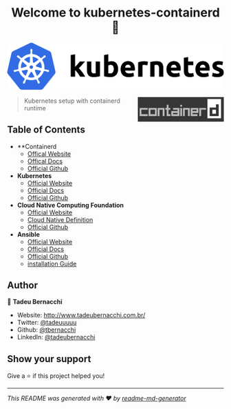 <h1 align="center">Welcome to kubernetes-containerd 👋</h1>
<p>
</p>

![Kubernetes](/.github/assets/img/kubernetes-logo.png)

<div align=>
	<img align="right" width="200px" src=/.github/assets/img/containerd.png>
</div> 

> Kubernetes setup with containerd runtime

## Table of Contents

* **Containerd
  * [Offical Website](https://containerd.io/)
  * [Offical Docs](https://containerd.io/docs/)
  * [Official Github](https://github.com/containerd/containerd)
* **Kubernetes**  
  * [Official Website](https://kubernetes.io)
  * [Official Docs](https://kubernetes.io/docs/home/)
  * [Official Github](https://github.com/kubernetes)
* **Cloud Native Computing Foundation**  
  * [Official Website](https://www.cncf.io)
  * [Cloud Native Definition](https://github.com/cncf/toc/blob/master/DEFINITION.md)
  * [Official Github](https://github.com/cncf)
* **Ansible**  
  * [Official Website](https://www.ansible.com)
  * [Official Docs](https://docs.ansible.com)
  * [Official Github](https://github.com/ansible/ansible)
  * [installation Guide](https://docs.ansible.com/ansible/latest/installation_guide/intro_installation.html)

## Author

👤 **Tadeu Bernacchi**

* Website: http://www.tadeubernacchi.com.br/
* Twitter: [@tadeuuuuu](https://twitter.com/tadeuuuuu)
* Github: [@tbernacchi](https://github.com/tbernacchi)
* LinkedIn: [@tadeubernacchi](https://linkedin.com/in/tadeubernacchi)

## Show your support

Give a ⭐️ if this project helped you!

***
_This README was generated with ❤️ by [readme-md-generator](https://github.com/kefranabg/readme-md-generator)_
